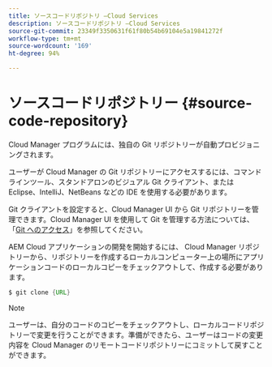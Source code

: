 ```yaml
---
title: ソースコードリポジトリ —Cloud Services
description: ソースコードリポジトリ —Cloud Services
source-git-commit: 23349f3350631f61f80b54b69104e5a19841272f
workflow-type: tm+mt
source-wordcount: '169'
ht-degree: 94%

---
```



# ソースコードリポジトリー {#source-code-repository}

Cloud Manager プログラムには、独自の Git リポジトリーが自動プロビジョニングされます。

ユーザーが Cloud Manager の Git リポジトリーにアクセスするには、コマンドラインツール、スタンドアロンのビジュアル Git クライアント、または Eclipse、IntelliJ、NetBeans などの IDE を使用する必要があります。

Git クライアントを設定すると、Cloud Manager UI から Git リポジトリーを管理できます。Cloud Manager UI を使用して Git を管理する方法については、「[Git へのアクセス](/help/implementing/cloud-manager/accessing-git.md)」を参照してください。

AEM Cloud アプリケーションの開発を開始するには、 Cloud Manager リポジトリーから、リポジトリーを作成するローカルコンピューター上の場所にアプリケーションコードのローカルコピーをチェックアウトして、作成する必要があります。

```java
$ git clone {URL}
```

>[!NOTE]
>
>ユーザーは、自分のコードのコピーをチェックアウトし、ローカルコードリポジトリーで変更を行うことができます。準備ができたら、ユーザーはコードの変更内容を Cloud Manager のリモートコードリポジトリーにコミットして戻すことができます。

